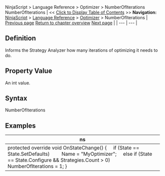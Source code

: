 ﻿
NinjaScript \> Language Reference \> Optimizer \> NumberOfIterations
NumberOfIterations
| \<\< [Click to Display Table of Contents](numberofiterations.md) \>\> **Navigation:**     [NinjaScript](ninjascript-1.md) \> [Language Reference](language_reference_wip-1.md) \> [Optimizer](optimizer-1.md) \> NumberOfIterations | [Previous page](optimizer-1.md) [Return to chapter overview](optimizer-1.md) [Next page](onoptimize-1.md) |
| --- | --- |
## Definition
Informs the Strategy Analyzer how many iterations of optimizing it needs to do.
 
## Property Value
An int value.
 
## Syntax
NumberOfIterations

## Examples
| ns |
| --- |
| protected override void OnStateChange() {      if (State \=\= State.SetDefaults)          Name \= "MyOptimizer";      else if (State \=\= State.Configure \&\& Strategies.Count \> 0)          NumberOfIterations \= 1; } |
